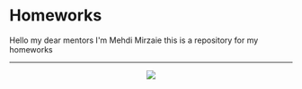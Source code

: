 # Homeworks
Hello my dear mentors
I'm Mehdi Mirzaie
this is a repository for my homeworks
<hr>
<div align="center">
  <img src=https://gifdb.com/images/high/wow-flint-lockwood-71kbei0xf4ca3084.webp>
</div>
